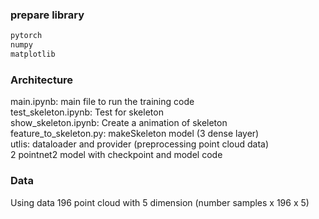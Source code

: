 ### prepare library
```sh
pytorch
numpy
matplotlib
```
### Architecture

main.ipynb:  main file to run the training code <br/>
test_skeleton.ipynb: Test for skeleton <br/>
show_skeleton.ipynb: Create a animation of skeleton <br/>
feature_to_skeleton.py: makeSkeleton model (3 dense layer) <br/>
utlis: dataloader and provider (preprocessing point cloud data) <br/>
2 pointnet2 model with checkpoint and model code

### Data
Using data 196 point cloud with 5 dimension (number samples x 196 x 5)

